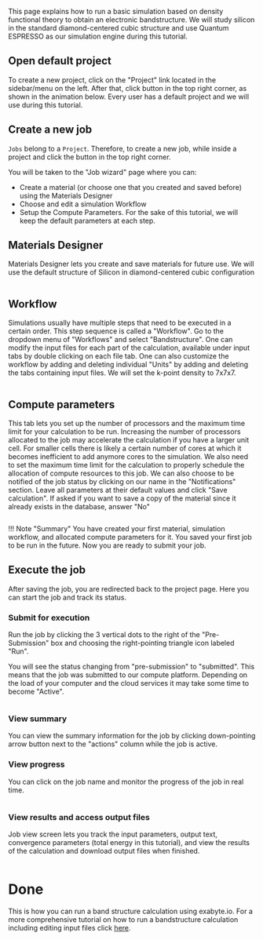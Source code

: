 <!-- by MH -->

This page explains how to run a basic simulation based on density functional theory to obtain an electronic bandstructure. We will study silicon in the standard diamond-centered cubic structure and use Quantum ESPRESSO as our simulation engine during this tutorial.

## Open default project

To create a new project, click on the "Project" link located in the sidebar/menu on the left. After that, click <i class="zmdi zmdi-plus-circle"></i> button in the top right corner, as shown in the animation below. Every user has a default project and we will use during this tutorial.

## Create a new job

`Jobs` belong to a `Project`. Therefore, to create a new job, while inside a project and click the <i class="zmdi zmdi-plus-circle"></i> button in the top right corner.

You will be taken to the "Job wizard" page where you can:

- Create a material (or choose one that you created and saved before) using the Materials Designer
- Choose and edit a simulation Workflow
- Setup the Compute Parameters.
For the sake of this tutorial, we will keep the default parameters at each step.

## Materials Designer

Materials Designer lets you create and save materials for future use. We will use the default structure of Silicon in diamond-centered cubic configuration

<img data-gifffer="/images/FirstJobCreate.gif" />

## Workflow

Simulations usually have multiple steps that need to be executed in a certain order. This step sequence is called a "Workflow". Go to the dropdown menu of "Workflows" and select "Bandstructure".  One can modify the input files for each part of the calculation, available under input tabs by double clicking on each file tab. One can also customize the workflow by adding and deleting individual "Units" by adding and deleting the tabs containing input files.  We will set the k-point density to 7x7x7.

<img data-gifffer="/images/FirstJobWorkflow.gif" />

## Compute parameters

This tab lets you set up the number of processors and the maximum time limit for your calculation to be run. Increasing the number of processors allocated to the job may accelerate the calculation if you have a larger unit cell.  For smaller cells there is likely a certain number of cores at which it becomes inefficient to add anymore cores to the simulation. We also need to set the maximum time limit for the calculation to properly schedule the allocation of compute resources to this job. We can also choose to be notified of the job status by clicking on our name in the "Notifications" section. Leave all parameters at their default values and click "Save calculation". If asked if you want to save a copy of the material since it already exists in the database, answer "No"

<img data-gifffer="/images/FirstJobCompute.gif" />

!!! Note "Summary"
    You have created your first material, simulation workflow, and allocated compute parameters for it. You saved your first job to be run in the future. Now you are ready to submit your job.

## Execute the job
After saving the job, you are redirected back to the project page. Here you can start the job and track its status.

### Submit for execution

Run the job by clicking the 3 vertical dots to the right of the "Pre-Submission" box and choosing the right-pointing triangle icon labeled "Run".

You will see the status changing from "pre-submission" to "submitted". This means that the job was submitted to our compute platform.  Depending on the load of your computer and the cloud services it may take some time to become "Active".

<img data-gifffer="/images/FirstJobSubmit.gif" />

### View summary

You can view the summary information for the job by clicking down-pointing arrow button next to the "actions" column while the job is active.

### View progress

You can click on the job name and monitor the progress of the job in real time.

<img data-gifffer="/images/FirstJobStatus.gif" />

### View results and access output files

Job view screen lets you track the input parameters, output text, convergence parameters (total energy in this tutorial), and view the results of the calculation and download output files when finished.

<img data-gifffer="/images/FirstJobResults.gif" />

# Done

This is how you can run a band structure calculation using exabyte.io. For a more comprehensive tutorial on how to run a bandstructure calculation including editing input files click [here](/tutorials/band-structure.md).
